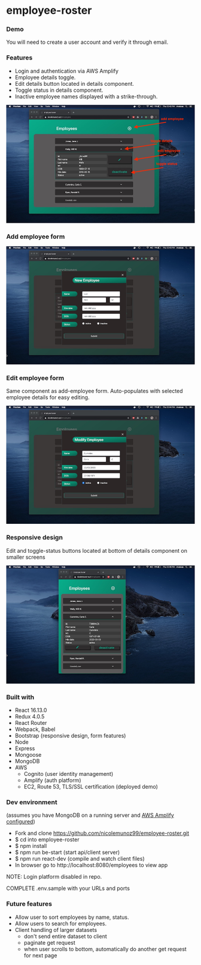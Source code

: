 # employee-roster

### Demo

You will need to create a user account and verify it through email.

### Features
- Login and authentication via AWS Amplify
- Employee details toggle. 
- Edit details button located in details component.
- Toggle status in details component.
- Inactive employee names displayed with a strike-through.


![features](https://github.com/nicolemunoz99/employee-roster/blob/master/readme-files/details.jpg)


### Add employee form
![add_form](https://github.com/nicolemunoz99/employee-roster/blob/master/readme-files/add-employee.jpg)

### Edit employee form
Same component as add-employee form. Auto-populates with selected employee details for easy editing.

![edit_form](https://github.com/nicolemunoz99/employee-roster/blob/master/readme-files/edit-employee.jpg)

### Responsive design
Edit and toggle-status buttons located at bottom of details component on smaller screens

![responsive](https://github.com/nicolemunoz99/employee-roster/blob/master/readme-files/responsive.jpg)


### Built with
- React 16.13.0
- Redux 4.0.5
- React Router
- Webpack, Babel
- Bootstrap (responsive design, form features)
- Node
- Express
- Mongoose
- MongoDB
- AWS
  - Cognito (user identity management)
  - Amplify (auth platform)
  - EC2, Route 53, TLS/SSL certification (deployed demo)


### Dev environment
(assumes you have MongoDB on a running server and [AWS Amplify configured](https://blog.logrocket.com/authentication-react-apps-aws-amplify-cognito/))
- Fork and clone https://github.com/nicolemunoz99/employee-roster.git
- $ cd into employee-roster
- $ npm install
- $ npm run be-start (start api/client server)
- $ npm run react-dev (compile and watch client files)
- In browser go to http://localhost:8080/employees to view app

NOTE: Login platform disabled in repo.

COMPLETE .env.sample with your URLs and ports

### Future features
- Allow user to sort employees by name, status.
- Allow users to search for employees.
- Client handling of larger datasets
  - don't send entire dataset to client
  - paginate get request
  - when user scrolls to bottom, automatically do another get request for next page
